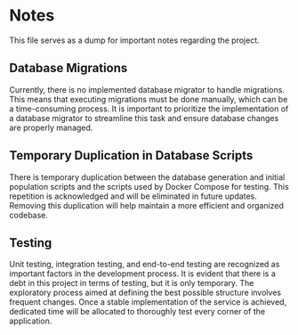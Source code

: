 # Notes

This file serves as a dump for important notes regarding the project.

## Database Migrations
Currently, there is no implemented database migrator to handle migrations. This means that executing migrations must be done manually, which can be a time-consuming process. It is important to prioritize the implementation of a database migrator to streamline this task and ensure database changes are properly managed.

## Temporary Duplication in Database Scripts
There is temporary duplication between the database generation and initial population scripts and the scripts used by Docker Compose for testing. This repetition is acknowledged and will be eliminated in future updates. Removing this duplication will help maintain a more efficient and organized codebase.

## Testing
Unit testing, integration testing, and end-to-end testing are recognized as important factors in the development process. It is evident that there is a debt in this project in terms of testing, but it is only temporary. The exploratory process aimed at defining the best possible structure involves frequent changes. Once a stable implementation of the service is achieved, dedicated time will be allocated to thoroughly test every corner of the application.
